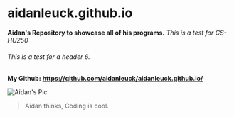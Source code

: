 # aidanleuck.github.io
**Aidan's Repository to showcase all of his programs.**
*This is a test for CS-HU250* 
<h6> This is a test for a header 6. </h6> 

**My Github: https://github.com/aidanleuck/aidanleuck.github.io/**

![Aidan's Pic](https://scontent-sea1-1.xx.fbcdn.net/v/t1.0-9/69959242_10206469211925603_7720344374738944000_n.jpg?_nc_cat=111&_nc_ohc=BtIRb_QEjXEAX_MM3qG&_nc_ht=scontent-sea1-1.xx&oh=b55651d22fede84804526eb1f8241fad&oe=5EC6B2EA)

> Aidan thinks,
> Coding is cool.
